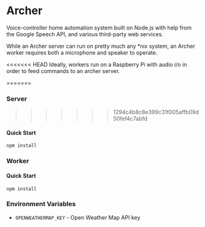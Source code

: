 # Archer

Voice-controller home automation system built on Node.js with help from the Google Speech API, and various third-party web services.

While an Archer server can run on pretty much any *nix system, an Archer worker requires both a microphone and speaker to operate.

<<<<<<< HEAD
Ideally, workers run on a Raspberry Pi with audio i/o in order to feed commands to an archer server.

=======
### Server
>>>>>>> 1294c4b8c8e399c31f005affb09d50fef4c7abfd

#### Quick Start
```
npm install
```

### Worker
#### Quick Start
```
npm install
```

### Environment Variables
* `OPENWEATHERMAP_KEY` - Open Weather Map API key
